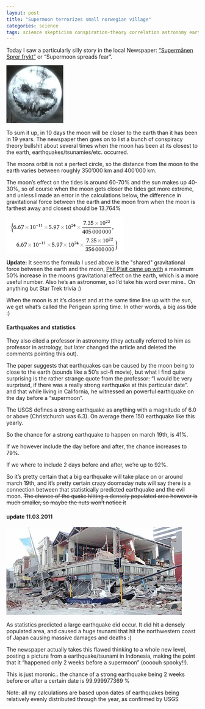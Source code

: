 ```yaml
---
layout: post
title: "Supermoon terrorizes small norwegian village"
categories: science
tags: science skepticism conspiration-theory correlation astronomy earth moon earthquake tsunami statistics phil-plait news waybackmachine
---
```


Today I saw a particularly silly story in the local Newspaper: [“Supermånen Sprer frykt”](https://www.adressa.no/nyheter/innenriks/article1601206.ece) or “Supermoon spreads fear”.

![evil moon](/images/2011-evilmoon.jpg)

To sum it up, in 10 days the moon will be closer to the earth than it has been in 19 years.
The newspaper then goes on to list a bunch of conspiracy theory bullshit about several times when the moon has been at its closest to the earth, earthquakes/tsunamies/etc. occurred.

The moons orbit is not a perfect circle, so the distance from the moon to the earth varies between roughly 350’000 km and 400’000 km.

The moon’s effect on the tides is around 60-70% and the sun makes up 40-30%, so of course when the moon gets closer the tides get more extreme, and unless I made an error in the calculations below, the difference in gravitational force between the earth and the moon from when the moon is farthest away and closest should be 13.764%


![moon gravity change](/images/2011-moon-gravity.gif)

**Update:** It seems the formula I used above is the "shared" gravitational force between the earth and the moon, [Phil Plait came up with](https://www.discovermagazine.com/the-sciences/no-the-supermoon-didnt-cause-the-japanese-earthquake/) a maximum 50% increase in the moons gravitational effect on the earth, which is a more useful number. Also he’s an astronomer, so I’d take his word over mine.. On anything but Star Trek trivia :)

When the moon is at it’s closest and at the same time line up with the sun, we get what’s called the Perigean spring time. In other words, a big ass tide :)

#### Earthquakes and statistics

They also cited a professor in astronomy (they actually referred to him as professor in astrology, but later changed the article and deleted the comments pointing this out).

The paper suggests that earthquakes can be caused by the moon being to close to the earth (sounds like a 50′s sci-fi movie), but what I find quite surprising is the rather strange quote from the professor:
“I would be very surprised, if there was a really strong earthquake at this particular date”. and that while living in California, he witnessed an powerful earthquake on the day before a “supermoon”.

The USGS defines a strong earthquake as anything with a magnitude of 6.0 or above (Christchurch was 6.3). On average there 150 earthquake like this yearly.

So the chance for a strong earthquake to happen on march 19th, is 41%.

If we however include the day before and after, the chance increases to 79%.

If we where to include 2 days before and after, we’re up to 92%.

So it’s pretty certain that a big earthquake will take place on or around march 19th, and it’s pretty certain crazy doomsday nuts will say there is a connection between that statistically predicted earthquake and the evil moon. ~~The chance of the quake hitting a densely populated area however is much smaller, so maybe the nuts won’t notice it~~

#### update 11.03.2011
![earthquake](/images/2011-earthquake.jpg)

As statistics predicted a large earthquake did occur. It did hit a densely populated area, and caused a huge tsunami that hit the northwestern coast of Japan causing massive damages and deaths :(

The newspaper actually takes this flawed thinking to a whole new level, posting a picture from a earthquake/tsunami in Indonesia, making the point that it “happened only 2 weeks before a supermoon” (oooouh spooky!!).

This is just moronic.. the chance of a strong earthquake being 2 weeks before or after a certain date is 99.999977369 %

Note: all my calculations are based upon dates of earthquakes being relatively evenly distributed through the year, as confirmed by USGS
